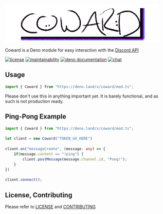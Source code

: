 ![Coward](img/logo.png)

Coward is a Deno module for easy interaction with the [Discord API](https://discordapp.com/developers/docs/intro "Discord API")

[![license](https://img.shields.io/github/license/fox-cat/coward?color=orange)](LICENSE)
[![maintainability](https://img.shields.io/codeclimate/maintainability-percentage/fox-cat/coward)](https://codeclimate.com/github/fox-cat/coward/maintainability)
[![deno documentation](https://img.shields.io/badge/deno-documentation-blue?style=flat)](https://doc.deno.land/https/deno.land/x/coward/mod.ts)
[![chat](https://img.shields.io/discord/699014519745413181?style=flat)](https://discord.gg/9u9Hkn7)

## Usage

```typescript
import { Coward } from "https://deno.land/x/coward/mod.ts";
```
Please don't use this in anything important yet. It is barely functional, and as such is not production ready.

## Ping-Pong Example

```typescript
import { Coward } from "https://deno.land/x/coward/mod.ts";

let client = new Coward("TOKEN_GO_HERE")

client.on("messageCreate", (message: any) => {
    if(message.content == "!ping") {
        client.postMessage(message.channel.id, "Pong!");
    }
})

client.connect();
```

## License, Contributing

Please refer to [LICENSE](LICENSE) and [CONTRIBUTING](.github/CONTRIBUTING.md)
